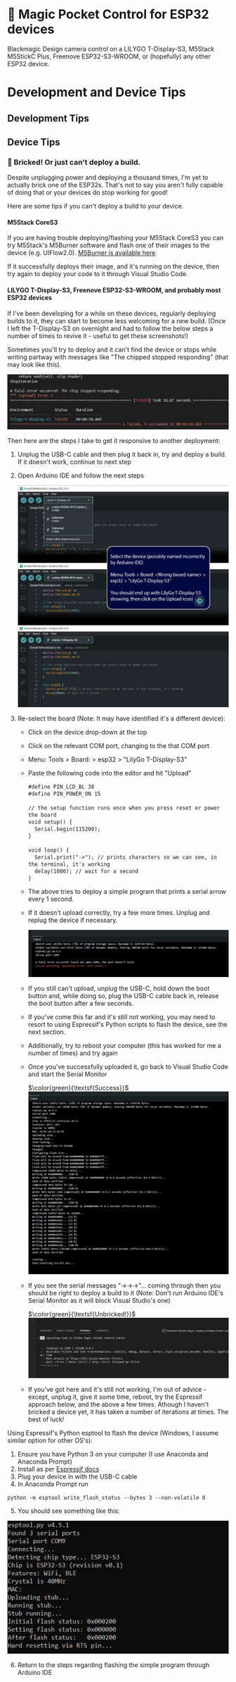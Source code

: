 # :movie_camera: Magic Pocket Control for ESP32 devices
Blackmagic Design camera control on a LILYGO T-Display-S3, M5Stack M5StickC Plus, Freenove ESP32-S3-WROOM, or (hopefully) any other ESP32 device.

# Development and Device Tips

## Development Tips




## Device Tips

### :bricks: Bricked! Or just can't deploy a build.
Despite unplugging power and deploying a thousand times, I'm yet to actually brick one of the ESP32s. That's not to say you aren't fully capable of doing that or your devices do stop working for good!

Here are some tips if you can't deploy a build to your device.

#### M5Stack CoreS3
If you are having trouble deploying/flashing your M5Stack CoreS3 you can try M5Stack's M5Burner software and flash one of their images to the device (e.g. UIFlow2.0). [M5Burner is available here](https://docs.m5stack.com/en/download).

If it successfully deploys their image, and it's running on the device, then try again to deploy your code to it through Visual Studio Code.

#### LILYGO T-Display-S3, Freenove ESP32-S3-WROOM, and probably most ESP32 devices
If I've been developing for a while on these devices, regularly deploying builds to it, they can start to become less welcoming for a new build. (Once I left the T-Display-S3 on overnight and had to follow the below steps a number of times to revive it - useful to get these screenshots!)

Sometimes you'll try to deploy and it can't find the device or stops while writing partway with messages like "The chipped stopped responding" (that may look like this).

![Can't deploy to T-Display-S3](Documents/DevTips_TDS3_CantDeploy.jpg)

Then here are the steps I take to get it responsive to another deployment:
1. Unplug the USB-C cable and then plug it back in, try and deploy a build. If it doesn't work, continue to next step
2. Open Arduino IDE and follow the next steps

   ![Arduino IDE](Documents/DevTips_TDS3_ArduinoIDE.jpg)

4. Re-select the board (Note: It may have identified it's a different device):
   - Click on the device drop-down at the top
   - Click on the relevant COM port, changing to the that COM port
   - Menu: Tools > Board: <Wrong board name> > esp32 > "LilyGo T-Display-S3"
   - Paste the following code into the editor and hit "Upload"
  
      ```
      #define PIN_LCD_BL 38 
      #define PIN_POWER_ON 15

      // the setup function runs once when you press reset or power the board
      void setup() {
        Serial.begin(115200);
      }

      void loop() {
        Serial.print("->"); // prints characters so we can see, in the terminal, it's working
        delay(1000); // wait for a second
      }
      ```
  
    - The above tries to deploy a simple program that prints a serial arrow every 1 second.
    - If it doesn't upload correctly, try a few more times. Unplug and replug the device if necessary.
   
      ![Can't Upload in Arduino IDE](Documents/DevTips_TDS3_CantUpload.jpg)
   
    - If you still can't upload, unplug the USB-C, hold down the boot button and, while doing so, plug the USB-C cable back in, release the boot button after a few seconds.
    - If you've come this far and it's still not working, you may need to resort to using Espressif's Python scripts to flash the device, see the next section.
    - Additionally, try to reboot your computer (this has worked for me a number of times) and try again
    - Once you've successfully uploaded it, go back to Visual Studio Code and start the Serial Monitor

      $\color{green}{\textsf{Success}}$
      ![Can't Upload in Arduino IDE](Documents/DevTips_TDS3_UploadSuccess.jpg)
    
    - If you see the serial messages "->->->"... coming through then you should be right to deploy a build to it (Note: Don't run Arduino IDE's Serial Monitor as it will block Visual Studio's one)

      $\color{green}{\textsf{Unbricked!}}$
      ![Unbricked!](Documents/DevTips_TDS3_VSCUploadSuccess.jpg)

    - If you've got here and it's still not working, I'm out of advice - except, unplug it, give it some time, reboot, try the Espressif approach below, and the above a few times. Athough I haven't bricked a device yet, it has taken a number of iterations at times. The best of luck!
  


Using Espressif's Python esptool to flash the device (Windows, I assume similar option for other OS's):
1. Ensure you have Python 3 on your computer (I use Anaconda and Anaconda Prompt)
2. Install as per [Espressif docs](https://docs.espressif.com/projects/esptool/en/latest/esp32/installation.html)
3. Plug your device in with the USB-C cable
4. In Anaconda Prompt run

```
python -m esptool write_flash_status --bytes 3 --non-volatile 0
```
  
5. You should see something like this:

![esptool](Documents/DevTips_DTS3_Esptool.jpg)

6. Return to the steps regarding flashing the simple program through Arduino IDE
